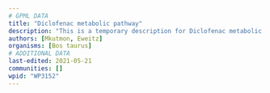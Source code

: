 ```yaml
---
# GPML DATA
title: "Diclofenac metabolic pathway"
description: "This is a temporary description for Diclofenac metabolic pathway"
authors: [Mkutmon, Eweitz]
organisms: [Bos taurus]
# ADDITIONAL DATA
last-edited: 2021-05-21
communities: []
wpid: "WP3152"
---
```

